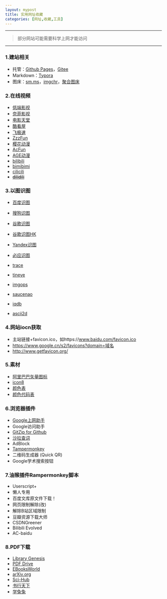 ```yaml
---
layout: mypost
title: 实用网址收藏
categories: [网址,收藏,工具]
---
```


---

> 部分网站可能需要科学上网才能访问

---

### 1.建站相关

- 托管：[Github Pages](https://pages.github.com/)，[Gitee](https://gitee.com/)
- Markdown：[Typora](https://typora.io/)
- 图床：[sm.ms](https://sm.ms/)，[imgchr](https://imgchr.com/)，[聚合图床](https://www.superbed.cn/)

### 2.在线视频

- [低端影视](http://ddrk.me/)
- [奈菲影视](https://www.nfmovies.com/)
- [电影天堂](http://www.kk2w1.com/)
- [酷看屋](http://kukanwu.com/)
- [飞极速](http://www.feijisu5.com/)
- [ZzzFun](http://www.zzzfun.com/)
- [樱花动漫](http://www.zzzfun.com/)
- [AcFun](https://www.acfun.cn/)
- [AGE动漫](https://www.agefans.tv/)
- [bilibili](https://www.bilibili.com/)
- [bimibimi](http://www.bimibimi.me/)
- [cilicili](http://www.cilicili.cc/#)
- ~~[dilidili](http://www.dilidili.name/)~~

### 3.以图识图

- [百度识图](https://image.baidu.com/)
- [搜狗识图](https://pic.sogou.com/)
- [谷歌识图](https://www.google.com/imghp)
- [谷歌识图HK](https://www.google.com.hk/imghp)
- [Yandex识图](https://yandex.com/images/)
- [必应识图](https://cn.bing.com/visualsearch?FORM=ILPVIS)

- [trace](https://trace.moe/)
- [tineye](https://tineye.com/)
- [imgops](http://imgops.com/)
- [saucenao](http://saucenao.com/)
- [iqdb](http://www.iqdb.org/)
- [ascii2d](https://ascii2d.net/)

### 4.网站iocn获取

- 主站链接+favicon.ico，如https://www.baidu.com/favicon.ico
- https://www.google.cn/s2/favicons?domain=域名
- http://www.getfavicon.org/

### 5.素材

- [阿里巴巴矢量图标](https://www.iconfont.cn/)
- [icon8](https://icons8.cn/)
- [颜色表](https://htmlcolorcodes.com/color-chart/)
- [颜色代码表](https://www.rapidtables.com/web/color/RGB_Color.html)

### 6.浏览器插件

- [Google上网助手](http://googlehelper.net/)
- Google访问助手
- [GitZip for Github](https://chrome.google.com/webstore/detail/gitzip-for-github/ffabmkklhbepgcgfonabamgnfafbdlkn)
- [沙拉查词](https://saladict.crimx.com/)
- AdBlock
- [Tampermonkey](https://chrome.google.com/webstore/detail/dhdgffkkebhmkfjojejmpbldmpobfkfo)
- 二维码生成器 (Quick QR)
- Google学术搜索按钮

### 7.油猴插件Rampermonkey脚本

- Userscript+
- 懒人专用
- 百度文库原文件下载！
- 网页限制解除(改)
- 解除B站区域限制
- 豆瓣资源下载大师
- CSDNGreener
- Bilibili Evolved
- AC-baidu

### 8.PDF下载

- [Library Genesis](http://gen.lib.rus.ec/)
- [PDF Drive](https://www.pdfdrive.com/)
- [EBooksWorld ](https://www.ebooksworld.ir/)
- [arXiv.org](https://arxiv.org/)
- [Sci-Hub](https://sci-hub.tw/)
- [书行天下](https://www.sxpdf.com/)
- [学兔兔](http://www.bzfxw.com/)